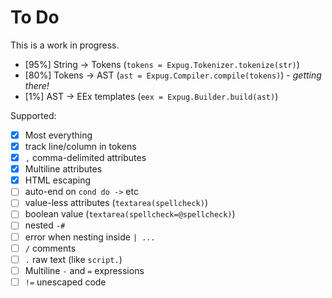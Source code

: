 # To Do

This is a work in progress.

- [95%] String -> Tokens (`tokens = Expug.Tokenizer.tokenize(str)`)
- [80%] Tokens -> AST (`ast = Expug.Compiler.compile(tokens)`) - *getting there!*
- [1%] AST -> EEx templates (`eex = Expug.Builder.build(ast)`)

Supported:

- [x] Most everything
- [x] track line/column in tokens
- [x] `,` comma-delimited attributes
- [x] Multiline attributes
- [x] HTML escaping
- [ ] auto-end on `cond do ->` etc
- [ ] value-less attributes (`textarea(spellcheck)`)
- [ ] boolean value (`textarea(spellcheck=@spellcheck)`)
- [ ] nested `-#`
- [ ] error when nesting inside `| ...`
- [ ] `/` comments
- [ ] `.` raw text (like `script.`)
- [ ] Multiline `-` and `=` expressions
- [ ] `!=` unescaped code
